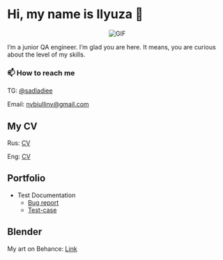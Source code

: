 # Hi, my name is Ilyuza  🦕

<div align="center">

![GIF](https://media.giphy.com/media/l0K4n42JVSqqUvAQg/giphy.gif)
  
</div>

I’m a junior QA engineer. I’m glad you are here. It means, you are curious about the level of my skills.

### 📫 How to reach me 
TG: [@sadladiee](https://t.me/sadladiee)

Email: nvbiullinv@gmail.com

## My CV 

Rus: [CV](https://docs.google.com/document/d/1_Z1iSxTqcShc2n-RASFmaVSi9cD2urQ7Qq6T2Qktgu0/edit?pli=1&tab=t.0#heading=h.2ci3rnivy5z4)

Eng: [CV](https://docs.google.com/document/d/12WDu1aeKCzS8TumrpwqGvhSS5S4N_3sZP0W417p7qYc/edit?tab=t.0#heading=h.5x0d5h95i329)

## Portfolio 
- Test Documentation
  -  [Bug report](https://docs.google.com/document/d/1CizEzdr3cz-A8I22axxhXcVYW3lB_8O0C3TS1fJ-zfo/edit?tab=t.0)
  -  [Test-case](https://docs.google.com/document/d/1VZfuQ2dLXIf_hZlfnHTgfuyPCiCdvjeGV8gyDNp-0Qw/edit?tab=t.0)

## Blender 

My art on Behance: [Link](https://www.behance.net/c7f6dee6)

